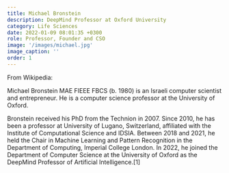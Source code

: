 ```yaml
---
title: Michael Bronstein
description: DeepMind Professor at Oxford University
category: Life Sciences
date: 2022-01-09 08:01:35 +0300
role: Professor, Founder and CSO
image: '/images/michael.jpg'
image_caption: ''
order: 1
---
```

From Wikipedia:

Michael Bronstein MAE FIEEE FBCS (b. 1980) is an Israeli computer scientist and entrepreneur. He is a computer science professor at the University of Oxford.

Bronstein received his PhD from the Technion in 2007. Since 2010, he has been a professor at University of Lugano, Switzerland, affiliated with the Institute of Computational Science and IDSIA. Between 2018 and 2021, he held the Chair in Machine Learning and Pattern Recognition in the Department of Computing, Imperial College London. In 2022, he joined the Department of Computer Science at the University of Oxford as the DeepMind Professor of Artificial Intelligence.[1]